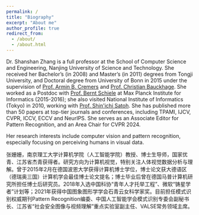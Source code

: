 ```yaml
---
permalink: /
title: "Biography"
excerpt: "About me"
author_profile: true
redirect_from: 
  - /about/
  - /about.html
---
```


Dr. Shanshan Zhang is a full professor at the School of Computer Science and Engineering, Nanjing University of Science and Technology. She received her Bachelor’s (in 2008) and Master’s (in 2011) degrees from Tongji University, and Doctoral degree from University of Bonn in 2015 under the supervision of [Prof. Armin B. Cremers](https://aif.bit.uni-bonn.de/) and [Prof. Christian Bauckhage](https://www.iais.fraunhofer.de/en/institute/staff/christian-bauckhage.html). She worked as a Postdoc with [Prof. Bernt Schiele](https://www.mpi-inf.mpg.de/departments/computer-vision-and-machine-learning/people/bernt-schiele) at Max Planck Institute for Informatics (2015-2016); she also visited National Institute of Informatics (Tokyo) in 2010, working with [Prof. Shin'ichi Satoh](https://www.satoh-lab.nii.ac.jp/). She has published more than 50 papers at top-tier journals and conferences, including TPAMI, IJCV, CVPR, ICCV, ECCV and NeurIPS. She serves as an Associate Editor for Pattern Recognition, and an Area Chair for CVPR 2024.

Her research interests include computer vision and pattern recognition, especially focusing on perceiving humans in visual data. 

张姗姗，南京理工大学计算机学院（人工智能学院）教授、博士生导师，国家优青、江苏省杰青获得者。研究方向为计算机视觉，特别关注人体视觉数据分析与理解。曾于2015年2月在德国波恩大学获得计算机博士学位，博士论文获大德语区（德瑞奥三国）计算机学会最佳博士论文提名；博士毕业后曾在德国马普计算机研究所担任博士后研究员。2018年入选中国科协“青年人才托举工程”、微软“铸星学者”计划等；2021年获得中国图象图形学学会石青云女科学家奖。目前担任模式识别权威期刊Pattern Recognition编委、中国人工智能学会模式识别专委会副秘书长、江苏省“社会安全图像与视频理解”重点实验室副主任、VALSE常务领域主席。
